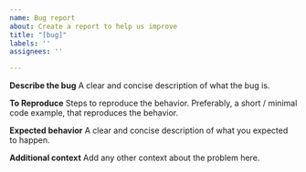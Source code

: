 ```yaml
---
name: Bug report
about: Create a report to help us improve
title: "[bug]"
labels: ''
assignees: ''

---
```


**Describe the bug**
A clear and concise description of what the bug is.

**To Reproduce**
Steps to reproduce the behavior.
Preferably, a short / minimal code example, that reproduces the behavior.

**Expected behavior**
A clear and concise description of what you expected to happen.

**Additional context**
Add any other context about the problem here.
